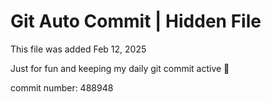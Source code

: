 # Git Auto Commit | Hidden File

This file was added Feb 12, 2025

Just for fun and keeping my daily git commit active 🤪

commit number: 488948
